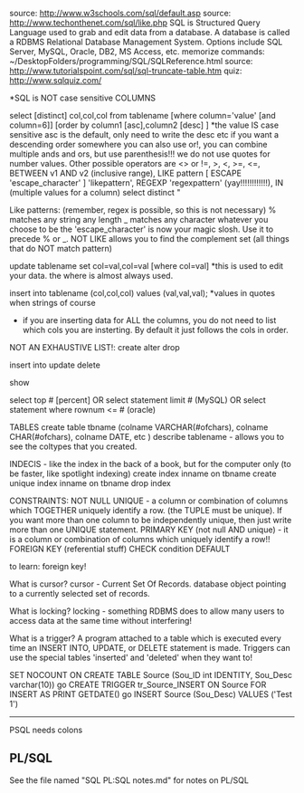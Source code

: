 source:
http://www.w3schools.com/sql/default.asp
source:
http://www.techonthenet.com/sql/like.php
SQL is Structured Query Language used to grab and edit data from a database.
A database is called a RDBMS Relational Database Management System.  Options include SQL Server, MySQL, Oracle, DB2, MS Access, etc.
memorize commands:
~/DesktopFolders/programming/SQL/SQLReference.html
source:
http://www.tutorialspoint.com/sql/sql-truncate-table.htm
quiz:
http://www.sqlquiz.com/

*SQL is NOT case sensitive
COLUMNS

select [distinct] col,col,col from tablename [where column='value' [and column=6]]  [order by column1 [asc],column2 [desc] ]        *the value IS case sensitive
asc is the default, only need to write the desc etc if you want a descending order somewhere
you can also use or!, you can combine multiple ands and ors, but use parenthesis!!!
we do not use quotes for number values.  Other possible operators are <> or !=, >, <, >=, <=, BETWEEN v1 AND v2 (inclusive range), LIKE pattern [ ESCAPE 'escape_character' ] 'likepattern', REGEXP 'regexpattern' (yay!!!!!!!!!!!!), IN (multiple values for a column)
select distinct "

Like patterns: (remember, regex is possible, so this is not necessary)
% matches any string any length
_ matches any character
whatever you choose to be the 'escape_character' is now your magic slosh.  Use it to precede % or _.
NOT LIKE allows you to find the complement set (all things that do NOT match pattern)

update tablename set col=val,col=val [where col=val]      *this is used to edit your data.  the where is almost always used.

insert into tablename (col,col,col) values (val,val,val);    *values in quotes when strings of course
* if you are inserting data for ALL the columns, you do not need to list which cols you are insterting.  By default it just follows the cols in order.


NOT AN EXHAUSTIVE LIST!:
create
alter
drop

insert into
update
delete

show

select top # [percent] OR select statement limit # (MySQL) OR select statement where rownum <= # (oracle)

TABLES
create table tbname (colname VARCHAR(#ofchars), colname CHAR(#ofchars), colname DATE, etc )
describe tablename - allows you to see the coltypes that you created.

INDECIS - like the index in the back of a book, but for the computer only (to be faster, like spotlight indexing)
create index inname on tbname
create unique index inname on tbname
drop index

CONSTRAINTS:
NOT NULL
UNIQUE - a column or combination of columns which TOGETHER uniquely identify a row.  (the TUPLE must be unique).  If you want more than one column to be independently unique, then just write more than one UNIQUE statement.
PRIMARY KEY (not null AND unique) - it is a column or combination of columns which uniquely identify a row!!
FOREIGN KEY (referential stuff)
CHECK condition
DEFAULT

to learn:
foreign key!


What is cursor?
cursor - Current Set Of Records.  database object pointing to a currently selected set of records.

What is locking?
locking - something RDBMS does to allow many users to access data at the same time without interfering!

What is a trigger?
A program attached to a table which is executed every time an INSERT INTO, UPDATE, or DELETE statement is made.  Triggers can use the special tables 'inserted' and 'deleted' when they want to!

SET NOCOUNT ON
CREATE TABLE Source (Sou_ID int IDENTITY, Sou_Desc varchar(10))
go
CREATE TRIGGER tr_Source_INSERT
ON Source
FOR INSERT AS
PRINT GETDATE()
go
INSERT Source (Sou_Desc) VALUES ('Test 1')


-------------------
PSQL
needs colons



PL/SQL
--------
See the file named "SQL PL:SQL notes.md" for notes on PL/SQL

